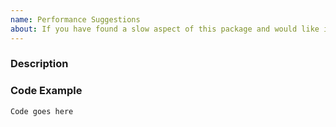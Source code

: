 ```yaml
---
name: Performance Suggestions
about: If you have found a slow aspect of this package and would like it improved.
---
```


<!--
We know asking good questions takes effort, and we appreciate your time.
Thank you.

Please be aware that everyone has to follow our code of conduct:
https://sunpy.org/coc

These comments are hidden when you submit this github issue.

Please have a search on our GitHub repository to see if a similar issue has already been posted.
If a similar issue is closed, have a quick look to see if you are satisfied by the resolution.
If not please go ahead and open an issue!
-->

### Description
<!--
Provide a general description of what the issue is.
-->

### Code Example
<!--
Please include **code** that reproduces the issue whenever possible.
The best reproductions are self-contained scripts with minimal dependencies.
-->

```python
Code goes here
```
